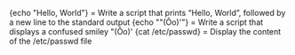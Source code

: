 {echo "Hello, World"} = Write a script that prints “Hello, World”, followed by a new line to the standard output
{echo "\"(Ôo)'"} = Write a script that displays a confused smiley "(Ôo)'
{cat /etc/passwd} = Display the content of the /etc/passwd file
